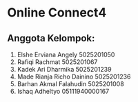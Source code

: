 # Online Connect4

## Anggota Kelompok:​

1. Elshe Erviana Angely         5025201050 ​
2. Rafiqi Rachmat               5025201067   ​
3. Kadek Ari Dharmika           5025201239 ​
4. Made Rianja Richo Dainino    5025201236   ​
5. Barhan Akmal Falahudin       5025201008 ​
6. Ishaq Adheltyo               05111940000167 